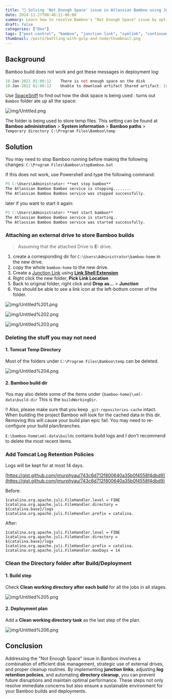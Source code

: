 ```yaml
---
title: "🐞 Solving 'Not Enough Space' issue in Atlassian Bamboo using Junction Link"
date: 2024-11-27T08:48:11-06:00
summary: Learn how to resolve Bamboo's "Not Enough Space" issue by optimizing disk usage, leveraging external drives, and automating cleanup tasks.
draft: false
categories: ["Dev"]
tags: ["pest-control", "bamboo", "junction link", "symlink", "continuous integration", "continuous delivery"]
thumbnail: /posts/battling-with-gulp-and-node/thumbnail.png
---
```


## Background

Bamboo build does not work and got these messages in deployment log: 

```verilog
18-Jan-2021 01:00:12	There is not enough space on the disk
18-Jan-2021 01:00:12	Unable to download artifact Shared artifact: [src], pattern: [**/*]
```

Use [SpaceSniff]([http://www.uderzo.it/main_products/space_sniffer/](http://www.uderzo.it/main_products/space_sniffer/)) to find out how the disk space is being used : turns out `Bamboo` folder ate up all the space:

![img/Untitled.png](img/Untitled.png)

The folder is being used to store temp files. This setting can be found at **Bamboo administration** > **System information** > **Bamboo paths** > `Temporary directory C:\Program Files\Bamboo\temp`

## Solution

You may need to stop Bamboo running before making the following changes: `C:\Program Files\Bamboo\stopBamboo.bat`

If this does not work, use Powershell and type the following command:

```verilog
PS C:\Users\Administrator> **net stop bamboo**
The Atlassian Bamboo Bamboo service is stopping........
The Atlassian Bamboo Bamboo service was stopped successfully.
```

later if you want to start it again:

```verilog
PS C:\Users\Administrator> **net start bamboo**
The Atlassian Bamboo Bamboo service is starting..
The Atlassian Bamboo Bamboo service was started successfully.
```

### Attaching an external drive to store Bamboo builds

> Assuming that the attached Drive is **E:** drive.

1. create a corresponding dir for `C:\Users\Administrator\bamboo-home` in the new drive.
2. copy the whole `bamboo-home` to the new drive.
3. Create a [Junction Link]([https://www.howtogeek.com/howto/16226/complete-guide-to-symbolic-links-symlinks-on-windows-or-linux/](https://www.howtogeek.com/howto/16226/complete-guide-to-symbolic-links-symlinks-on-windows-or-linux/)) using **[Link Shell Extension](https://schinagl.priv.at/nt/hardlinkshellext/linkshellextension.html)**
4. Right click the new folder, **Pick Link Location**
5. Back to original folder, right click and **Drop as...** > **Junction**
6. You should be able to see a link icon at the left-bottom corner of the folder.

![img/Untitled%201.png](img/Untitled%201.png)

![img/Untitled%202.png](img/Untitled%202.png)

![img/Untitled%203.png](img/Untitled%203.png)

### Deleting the stuff you may not need

#### 1. Tomcat Temp Directory

Most of the folders under `C:\Program Files\Bamboo\temp` can be deleted.

![img/Untitled%204.png](img/Untitled%204.png)

#### 2. Bamboo build dir

You may also delete some of the items under `{bamboo-home}\xml-data\build-dir` This is the `buildWorkingDir`. 

‼️ Also, please make sure that you keep `_git-repositories-cache` intact. When building the project Bamboo will look for the cached data in this dir. Removing this will cause your build plan epic fail. You may need to re-configure your build plan/branches.

`E:\bamboo-home\xml-data\builds` contains build logs and I don't recommend to delete the most recent items.

### Add Tomcat Log Retention Policies

Logs will be kept for at most 14 days.

[https://gist.github.com/jmurphyau/743c6d712f800640a35b0f4558f4dbd9](https://gist.github.com/jmurphyau/743c6d712f800640a35b0f4558f4dbd9)

Before:

```
1catalina.org.apache.juli.FileHandler.level = FINE
1catalina.org.apache.juli.FileHandler.directory = ${catalina.base}/logs
1catalina.org.apache.juli.FileHandler.prefix = catalina.
```

After:

```
1catalina.org.apache.juli.FileHandler.level = FINE
1catalina.org.apache.juli.FileHandler.directory = ${catalina.base}/logs
1catalina.org.apache.juli.FileHandler.prefix = catalina.
1catalina.org.apache.juli.FileHandler.maxDays = 14
```

### Clean the Directory folder after Build/Deployment

#### 1. Build step

Check **Clean working directory after each build** for all the jobs in all stages.

![img/Untitled%205.png](img/Untitled%205.png)

#### 2. Deployment plan

Add a **Clean working directory task** as the last step of the plan.

![img/Untitled%206.png](img/Untitled%206.png)


## Conclusion

Addressing the "Not Enough Space" issue in Bamboo involves a combination of efficient disk management, strategic use of external drives, and proper cleanup routines. By implementing **junction links**, adjusting **log retention policies**, and automating **directory cleanup**, you can prevent future disruptions and maintain optimal performance. These steps not only resolve immediate concerns but also ensure a sustainable environment for your Bamboo builds and deployments.